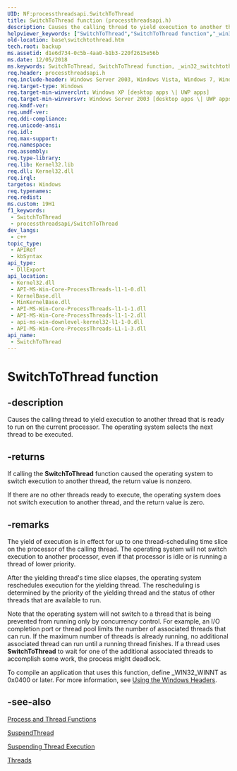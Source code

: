 ```yaml
---
UID: NF:processthreadsapi.SwitchToThread
title: SwitchToThread function (processthreadsapi.h)
description: Causes the calling thread to yield execution to another thread that is ready to run on the current processor. The operating system selects the next thread to be executed.
helpviewer_keywords: ["SwitchToThread","SwitchToThread function","_win32_switchtothread","base.switchtothread","processthreadsapi/SwitchToThread","winbase/SwitchToThread"]
old-location: base\switchtothread.htm
tech.root: backup
ms.assetid: d1e6d734-0c5b-4aa0-b1b3-220f2615e56b
ms.date: 12/05/2018
ms.keywords: SwitchToThread, SwitchToThread function, _win32_switchtothread, base.switchtothread, processthreadsapi/SwitchToThread, winbase/SwitchToThread
req.header: processthreadsapi.h
req.include-header: Windows Server 2003, Windows Vista, Windows 7, Windows Server 2008  Windows Server 2008 R2, Windows.h
req.target-type: Windows
req.target-min-winverclnt: Windows XP [desktop apps \| UWP apps]
req.target-min-winversvr: Windows Server 2003 [desktop apps \| UWP apps]
req.kmdf-ver: 
req.umdf-ver: 
req.ddi-compliance: 
req.unicode-ansi: 
req.idl: 
req.max-support: 
req.namespace: 
req.assembly: 
req.type-library: 
req.lib: Kernel32.lib
req.dll: Kernel32.dll
req.irql: 
targetos: Windows
req.typenames: 
req.redist: 
ms.custom: 19H1
f1_keywords:
 - SwitchToThread
 - processthreadsapi/SwitchToThread
dev_langs:
 - c++
topic_type:
 - APIRef
 - kbSyntax
api_type:
 - DllExport
api_location:
 - Kernel32.dll
 - API-MS-Win-Core-ProcessThreads-l1-1-0.dll
 - KernelBase.dll
 - MinKernelBase.dll
 - API-MS-Win-Core-ProcessThreads-l1-1-1.dll
 - API-MS-Win-Core-ProcessThreads-l1-1-2.dll
 - api-ms-win-downlevel-kernel32-l1-1-0.dll
 - API-MS-Win-Core-ProcessThreads-L1-1-3.dll
api_name:
 - SwitchToThread
---
```


# SwitchToThread function


## -description

Causes the calling thread to yield execution to another thread that is ready to run on the current processor. The operating system selects the next thread to be executed.



## -returns

If calling the 
<b>SwitchToThread</b> function caused the operating system to switch execution to another thread, the return value is nonzero.

If there are no other threads ready to execute, the operating system does not switch execution to another thread, and the return value is zero.

## -remarks

The yield of execution is in effect for up to one thread-scheduling time slice on the processor of the calling thread. The operating system will not switch execution to another processor, even if that processor is idle or is running a thread of lower priority. 

After the yielding thread's time slice elapses, the operating system reschedules execution for the yielding thread. The rescheduling is determined by the priority of the yielding thread and the status of other threads that are available to run.

Note that the operating system will not switch to a thread that is being prevented from running only by concurrency control. For example, an I/O completion port or thread pool limits the number of associated threads that can run. If the maximum number of threads is already running, no additional associated thread can run until a running thread finishes.   If a thread uses <b>SwitchToThread</b> to wait for one of the additional associated threads to accomplish some work, the process might deadlock.

To compile an application that uses this function, define _WIN32_WINNT as 0x0400 or later. For more information, see 
<a href="/windows/desktop/WinProg/using-the-windows-headers">Using the Windows Headers</a>.

## -see-also

<a href="/windows/desktop/ProcThread/process-and-thread-functions">Process and Thread Functions</a>



<a href="/windows/desktop/api/processthreadsapi/nf-processthreadsapi-suspendthread">SuspendThread</a>



<a href="/windows/desktop/ProcThread/suspending-thread-execution">Suspending Thread Execution</a>



<a href="/windows/desktop/ProcThread/multiple-threads">Threads</a>
